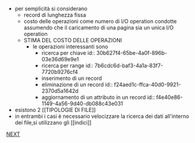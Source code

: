 - per semplicità si considerano
	- record di lunghezza fissa
	- costo delle operazioni come numero di I/O operation condotte assumendo che il caricamento di una pagina sia un unica I/O operation
	- STIMA DEL COSTO DELLE OPERAZIONI
		- le operazioni interessanti sono
			- ricerca per chiave
			  id:: 30b627f4-65be-4a0f-896b-03e36d69e9e1
			- ricerca per range
			  id:: 7b6cdc6d-baf3-4a1a-83f7-7720b9276cf4
			- inserimento di un record
			- eliminazione di un record
			  id:: f24aed1c-ffca-40d0-9921-2370d5a1642d
			- aggiornamento di un attributo in un record
			  id:: f4e40e86-1149-4a56-9d40-db088c43e031
- esistono 2 [[TIPOLOGIE DI FILE]]
- in entrambi i casi è necessario velocizzare la ricerca dei dati all'interno dei file,si utilizzano gli [[indici]]

 [NEXT](pages/struttura_database.md)
